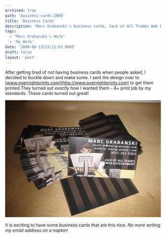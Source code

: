 ```yaml
---
archived: true
path: 'business-cards-2008'
title: 'Business Cards'
description: "Marc Grabanski's business cards, Jack of All Trades Web Development."
tags:
  - "Marc Grabanski's Work"
  - 'My Work'
date: '2008-08-13T13:12:03.000Z'
draft: false
layout: 'post'
---
```


After getting tired of not having business cards when people asked, I decided to buckle down and make some. I sent the design over to [www.overnightprints.com](http://www.overnightprints.com) to get them printed.They turned out _exactly_ how I wanted them - A+ print job by my standards. These cards turned out great!

![](./business-cards.jpg)

It is exciting to have some business cards that are this nice. _No more writing my email address on a napkin!_
